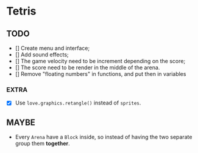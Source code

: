 # Tetris

## TODO

- [] Create menu and interface;
- [] Add sound effects;
- [] The game velocity need to be increment depending on the score;
- [] The score need to be render in the middle of the arena.
- [] Remove "floating numbers" in functions, and put then in variables

### EXTRA

- [x] Use `love.graphics.retangle()` instead of `sprites`.

## MAYBE

- Every `Arena` have a `Block` inside, so instead of having the two separate group them **together**.
